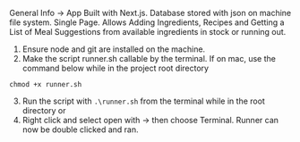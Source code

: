 General Info -> App Built with Next.js. Database stored with json on machine file system. 
Single Page. Allows Adding Ingredients, Recipes and Getting a List of Meal Suggestions from available ingredients in stock or running out.


1. Ensure node and git are installed on the machine.
2. Make the script runner.sh callable by the terminal. If on mac, use the command below while in the project root directory 
```
chmod +x runner.sh
```
3. Run the script with ```.\runner.sh``` from the terminal while in the root directory or 
3. Right click and select open with -> then choose Terminal. Runner can now be double clicked and ran.
